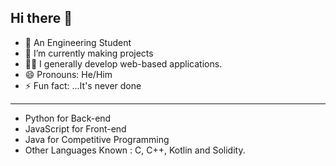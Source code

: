 ## Hi there 👋

- 👦 An Engineering Student
- 🌱 I’m currently making projects
- 🧑‍💻 I generally develop web-based applications.
- 😄 Pronouns: He/Him
- ⚡ Fun fact: ...It's never done

<hr>

- Python for Back-end
- JavaScript for Front-end
- Java for Competitive Programming<br>
- Other Languages Known : C, C++, Kotlin and Solidity.<br>
